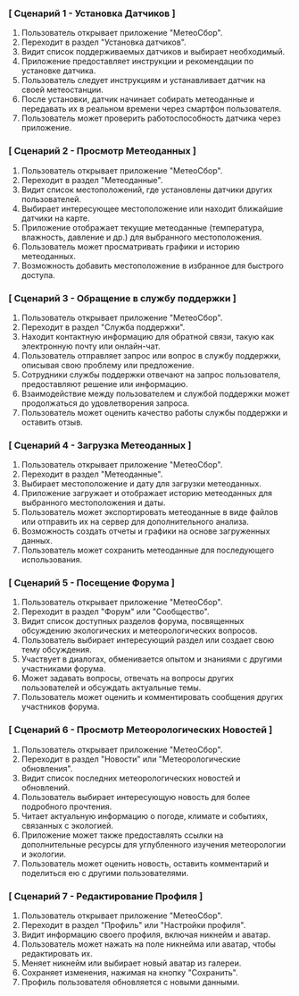 ### [ Сценарий 1 - Установка Датчиков ]
1. Пользователь открывает приложение "МетеоСбор".
2. Переходит в раздел "Установка датчиков".
3. Видит список поддерживаемых датчиков и выбирает необходимый.
4. Приложение предоставляет инструкции и рекомендации по установке датчика.
5. Пользователь следует инструкциям и устанавливает датчик на своей метеостанции.
6. После установки, датчик начинает собирать метеоданные и передавать их в реальном времени через смартфон пользователя.
7. Пользователь может проверить работоспособность датчика через приложение.

### [ Сценарий 2 - Просмотр Метеоданных ]
1. Пользователь открывает приложение "МетеоСбор".
2. Переходит в раздел "Метеоданные".
3. Видит список местоположений, где установлены датчики других пользователей.
4. Выбирает интересующее местоположение или находит ближайшие датчики на карте.
5. Приложение отображает текущие метеоданные (температура, влажность, давление и др.) для выбранного местоположения.
6. Пользователь может просматривать графики и историю метеоданных.
7. Возможность добавить местоположение в избранное для быстрого доступа.

### [ Сценарий 3 - Обращение в службу поддержки ]
1. Пользователь открывает приложение "МетеоСбор".
2. Переходит в раздел "Служба поддержки".
3. Находит контактную информацию для обратной связи, такую как электронную почту или онлайн-чат.
4. Пользователь отправляет запрос или вопрос в службу поддержки, описывая свою проблему или предложение.
5. Сотрудники службы поддержки отвечают на запрос пользователя, предоставляют решение или информацию.
6. Взаимодействие между пользователем и службой поддержки может продолжаться до удовлетворения запроса.
7. Пользователь может оценить качество работы службы поддержки и оставить отзыв.

### [ Сценарий 4 - Загрузка Метеоданных ]
1. Пользователь открывает приложение "МетеоСбор".
2. Переходит в раздел "Метеоданные".
3. Выбирает местоположение и дату для загрузки метеоданных.
4. Приложение загружает и отображает историю метеоданных для выбранного местоположения и даты.
5. Пользователь может экспортировать метеоданные в виде файлов или отправить их на сервер для дополнительного анализа.
6. Возможность создать отчеты и графики на основе загруженных данных.
7. Пользователь может сохранить метеоданные для последующего использования.

### [ Сценарий 5 - Посещение Форума ]
1. Пользователь открывает приложение "МетеоСбор".
2. Переходит в раздел "Форум" или "Сообщество".
3. Видит список доступных разделов форума, посвященных обсуждению экологических и метеорологических вопросов.
4. Пользователь выбирает интересующий раздел или создает свою тему обсуждения.
5. Участвует в диалогах, обменивается опытом и знаниями с другими участниками форума.
6. Может задавать вопросы, отвечать на вопросы других пользователей и обсуждать актуальные темы.
7. Пользователь может оценить и комментировать сообщения других участников форума.

### [ Сценарий 6 - Просмотр Метеорологических Новостей ]
1. Пользователь открывает приложение "МетеоСбор".
2. Переходит в раздел "Новости" или "Метеорологические обновления".
3. Видит список последних метеорологических новостей и обновлений.
4. Пользователь выбирает интересующую новость для более подробного прочтения.
5. Читает актуальную информацию о погоде, климате и событиях, связанных с экологией.
6. Приложение может также предоставлять ссылки на дополнительные ресурсы для углубленного изучения метеорологии и экологии.
7. Пользователь может оценить новость, оставить комментарий и поделиться ею с другими пользователями.
### [ Сценарий 7 - Редактирование Профиля ]
1. Пользователь открывает приложение "МетеоСбор".
2. Переходит в раздел "Профиль" или "Настройки профиля".
3. Видит информацию своего профиля, включая никнейм и аватар.
4. Пользователь может нажать на поле никнейма или аватар, чтобы редактировать их.
5. Меняет никнейм или выбирает новый аватар из галереи.
6. Сохраняет изменения, нажимая на кнопку "Сохранить".
7. Профиль пользователя обновляется с новыми данными.
